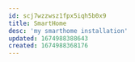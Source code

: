 ```yaml
---
id: scj7wzzwsz1fpx5iqh5b0x9
title: SmartHome
desc: 'my smarthome installation'
updated: 1674988388643
created: 1674988368176
---
```



